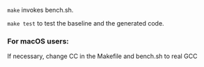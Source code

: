 `make` invokes bench.sh.

`make test` to test the baseline and the generated code.

### For macOS users:
If necessary, change CC in the Makefile and bench.sh to real GCC